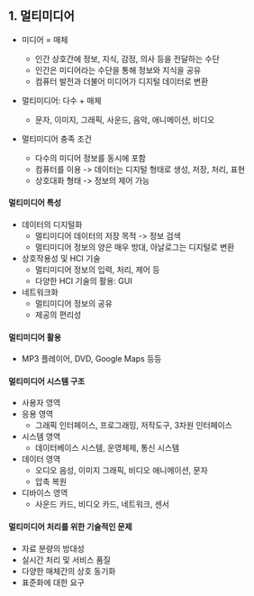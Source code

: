 ## 1. 멀티미디어
- 미디어 = 매체
  - 인간 상호간에 정보, 지식, 감정, 의사 등을 전달하는 수단
  - 인간은 미디어라는 수단을 통해 정보와 지식을 공유
  - 컴퓨터 발전과 더불어 미디어가 디지털 데이터로 변환

- 멀티미디어: 다수 + 매체
  - 문자, 이미지, 그래픽, 사운드, 음악, 애니메이션, 비디오

- 멀티미디어 충족 조건
  - 다수의 미디어 정보를 동시에 포함
  - 컴퓨터를 이용 -> 데이터는 디지털 형태로 생성, 저장, 처리, 표현
  - 상호대화 형태 -> 정보의 제어 가능

#### 멀티미디어 특성
- 데이터의 디지털화
  - 멀티미디어 데이터의 저장 목적 -> 정보 검색
  - 멀티미디어 정보의 양은 매우 방대, 아날로그는 디지털로 변환
- 상호작용성 및 HCI 기술
  - 멀티미디어 정보의 입력, 처리, 제어 등
  - 다양한 HCI 기술의 활용: GUI
- 네트워크화
  - 멀티미디어 정보의 공유
  - 제공의 편리성

#### 멀티미디어 활용
- MP3 플레이어, DVD, Google Maps 등등

#### 멀티미디어 시스템 구조
- 사용자 영역
- 응용 영역
  - 그래픽 인터페이스, 프로그래밍, 저작도구, 3차원 인터페이스
- 시스템 영역
  - 데이터베이스 시스템, 운영체제, 통신 시스템
- 데이터 영역
  - 오디오 음성, 이미지 그래픽, 비디오 애니메이션, 문자
  - 압축 복원
- 디바이스 영역
  - 사운드 카드, 비디오 카드, 네트워크, 센서

####  멀티미디어 처리를 위한 기술적인 문제
- 자료 분량의 방대성
- 실시간 처리 및 서비스 품질
- 다양한 매체간의 상호 동기화
- 표준화에 대한 요구
